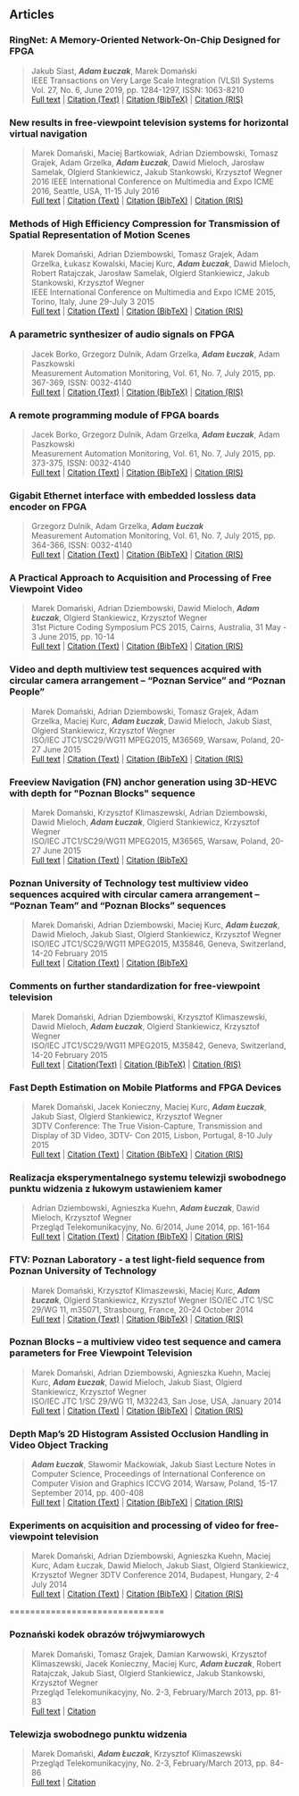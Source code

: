 ## Articles

### RingNet: A Memory-Oriented Network-On-Chip Designed for FPGA

> Jakub Siast, ***Adam Łuczak***, Marek Domański  
IEEE Transactions on Very Large Scale Integration (VLSI) Systems  
Vol. 27, No. 6, June 2019, pp. 1284-1297, ISSN: 1063-8210  
<i class="fa-solid fa-file-pdf custom-icon"></i>[Full text](./publications/RingNet-A-Memory-Oriented-Network-On-Chip-Designed-for-FPGA.pdf) |
<i class="fa-solid fa-quote-left custom-icon"></i>[Citation (Text)](./publications/RingNet-A-Memory-Oriented-Network-On-Chip-Designed-for-FPGA.txt) |
<i class="fa-solid fa-code custom-icon"></i>[Citation (BibTeX)](./publications/RingNet-A-Memory-Oriented-Network-On-Chip-Designed-for-FPGA.bib) |
<i class="fa-solid fa-book custom-icon"></i>[Citation (RIS)](./publications/RingNet-A-Memory-Oriented-Network-On-Chip-Designed-for-FPGA.ris)

### New results in free-viewpoint television systems for horizontal virtual navigation

> Marek Domański, Maciej Bartkowiak, Adrian Dziembowski, Tomasz Grajek, Adam Grzelka, ***Adam Łuczak***, Dawid Mieloch, Jarosław Samelak, Olgierd Stankiewicz, Jakub Stankowski, Krzysztof Wegner
2016 IEEE International Conference on Multimedia and Expo ICME 2016, Seattle, USA, 11-15 July 2016  
<i class="fa-solid fa-file-pdf custom-icon"></i>[Full text](./publications/New-results-in-free-viewpoint-television-systems-for-horizontal-virtual-navigation.pdf) |
<i class="fa-solid fa-quote-left custom-icon"></i>[Citation (Text)](./publications/New-results-in-free-viewpoint-television-systems-for-horizontal-virtual-navigation.txt) |
<i class="fa-solid fa-code custom-icon"></i>[Citation (BibTeX)](./publications/New-results-in-free-viewpoint-television-systems-for-horizontal-virtual-navigation.bib) | 
<i class="fa-solid fa-book custom-icon"></i>[Citation (RIS)](./publications/New-results-in-free-viewpoint-television-systems-for-horizontal-virtual-navigation.ris)

### Methods of High Efficiency Compression for Transmission of Spatial Representation of Motion Scenes
> Marek Domański, Adrian Dziembowski, Tomasz Grajek, Adam Grzelka, Łukasz Kowalski, Maciej Kurc, ***Adam Łuczak***, Dawid Mieloch, Robert Ratajczak, Jarosław Samelak, Olgierd Stankiewicz, Jakub Stankowski, Krzysztof Wegner  
IEEE International Conference on Multimedia and Expo ICME 2015, Torino, Italy, June 29-July 3 2015  
<i class="fa-solid fa-file-pdf custom-icon"></i>[Full text](./publications/Methods-of-High-Efficiency-Compression-for-Transmission-of-Spatial-Representation-of-Motion-Scenes.pdf) | 
<i class="fa-solid fa-quote-left custom-icon"></i>[Citation (Text)](./publications/Methods-of-High-Efficiency-Compression-for-Transmission-of-Spatial-Representation-of-Motion-Scenes.txt) |
<i class="fa-solid fa-code custom-icon"></i>[Citation (BibTeX)](./publications/Methods-of-High-Efficiency-Compression-for-Transmission-of-Spatial-Representation-of-Motion-Scenes.bib) | 
<i class="fa-solid fa-book custom-icon"></i>[Citation (RIS)](./publications/Methods-of-High-Efficiency-Compression-for-Transmission-of-Spatial-Representation-of-Motion-Scenes.ris)

### A parametric synthesizer of audio signals on FPGA
> Jacek Borko, Grzegorz Dulnik, Adam Grzelka, ***Adam Łuczak***, Adam Paszkowski  
Measurement Automation Monitoring, Vol. 61, No. 7, July 2015, pp. 367-369, ISSN: 0032-4140  
<i class="fa-solid fa-file-pdf custom-icon"></i>[Full text](./publications/A-parametric-synthesizer-of-audio-signals-on-FPGA.pdf) | 
<i class="fa-solid fa-quote-left custom-icon"></i>[Citation (Text)](./publications/A-parametric-synthesizer-of-audio-signals-on-FPGA.txt) | 
<i class="fa-solid fa-code custom-icon"></i>[Citation (BibTeX)](./publications/A-parametric-synthesizer-of-audio-signals-on-FPGA.bib) | 
<i class="fa-solid fa-book custom-icon"></i>[Citation (RIS)](./publications/A-parametric-synthesizer-of-audio-signals-on-FPGA.ris)

### A remote programming module of FPGA boards
> Jacek Borko, Grzegorz Dulnik, Adam Grzelka, ***Adam Łuczak***, Adam Paszkowski  
Measurement Automation Monitoring, Vol. 61, No. 7, July 2015, pp. 373-375, ISSN: 0032-4140  
<i class="fa-solid fa-file-pdf custom-icon"></i>[Full text](./publications/A-remote-programming-module-of-FPGA-boards.pdf) | 
<i class="fa-solid fa-quote-left custom-icon"></i>[Citation (Text)](./publications/A-remote-programming-module-of-FPGA-boards.txt) | 
<i class="fa-solid fa-code custom-icon"></i>[Citation (BibTeX)](./publications/A-remote-programming-module-of-FPGA-boards.bib) | 
<i class="fa-solid fa-book custom-icon"></i>[Citation (RIS)](./publications/A-remote-programming-module-of-FPGA-boards.ris)

### Gigabit Ethernet interface with embedded lossless data encoder on FPGA
> Grzegorz Dulnik, Adam Grzelka, ***Adam Łuczak***  
Measurement Automation Monitoring, Vol. 61, No. 7, July 2015, pp. 364-366, ISSN: 0032-4140  
<i class="fa-solid fa-file-pdf custom-icon"></i>[Full text](./publications/Gigabit-Ethernet-interface-with-embedded-lossless-data-encoder-on-FPGA.pdf) | 
<i class="fa-solid fa-quote-left custom-icon"></i>[Citation (Text)](./publications/Gigabit-Ethernet-interface-with-embedded-lossless-data-encoder-on-FPGA.txt) | 
<i class="fa-solid fa-code custom-icon"></i>[Citation (BibTeX)](./publications/Gigabit-Ethernet-interface-with-embedded-lossless-data-encoder-on-FPGA.bib) | 
<i class="fa-solid fa-book custom-icon"></i>[Citation (RIS)](./publications/Gigabit-Ethernet-interface-with-embedded-lossless-data-encoder-on-FPGA.ris)

### A Practical Approach to Acquisition and Processing of Free Viewpoint Video
> Marek Domański, Adrian Dziembowski, Dawid Mieloch, ***Adam Łuczak***, Olgierd Stankiewicz, Krzysztof Wegner  
31st Picture Coding Symposium PCS 2015, Cairns, Australia, 31 May - 3 June 2015, pp. 10-14  
<i class="fa-solid fa-file-pdf custom-icon"></i>[Full text](./publications/A-Practical-Approach-to-Acquisition-and-Processing-of-Free-Viewpoint-Video.pdf) | 
<i class="fa-solid fa-quote-left custom-icon"></i>[Citation (Text)](./publications/A-Practical-Approach-to-Acquisition-and-Processing-of-Free-Viewpoint-Video.txt) | 
<i class="fa-solid fa-code custom-icon"></i>[Citation (BibTeX)](./publications/A-Practical-Approach-to-Acquisition-and-Processing-of-Free-Viewpoint-Video.bib) | 
<i class="fa-solid fa-book custom-icon"></i>[Citation (RIS)](./publications/A-Practical-Approach-to-Acquisition-and-Processing-of-Free-Viewpoint-Video.ris)

### Video and depth multiview test sequences acquired with circular camera arrangement – “Poznan Service” and “Poznan People”
> Marek Domański, Adrian Dziembowski, Tomasz Grajek, Adam Grzelka, Maciej Kurc, ***Adam Łuczak***, Dawid Mieloch, Jakub Siast, Olgierd Stankiewicz, Krzysztof Wegner  
ISO/IEC JTC1/SC29/WG11 MPEG2015, M36569, Warsaw, Poland, 20-27 June 2015  
<i class="fa-solid fa-file-pdf custom-icon"></i>[Full text](./publications/M36569-Video-and-depth-multiview-test-sequences-acquired-with-circular-camera-arrangement---Poznan-Service-and-Poznan-People.pdf) | 
<i class="fa-solid fa-quote-left custom-icon"></i>[Citation (Text)](./publications/M36569-Video-and-depth-multiview-test-sequences-acquired-with-circular-camera-arrangement---Poznan-Service-and-Poznan-People.txt) | 
<i class="fa-solid fa-code custom-icon"></i>[Citation (BibTeX)](./publications/M36569-Video-and-depth-multiview-test-sequences-acquired-with-circular-camera-arrangement---Poznan-Service-and-Poznan-People.bib) | 
<i class="fa-solid fa-book custom-icon"></i>[Citation (RIS)](./publications/M36569-Video-and-depth-multiview-test-sequences-acquired-with-circular-camera-arrangement---Poznan-Service-and-Poznan-People.ris)

### Freeview Navigation (FN) anchor generation using 3D-HEVC with depth for "Poznan Blocks" sequence
> Marek Domański, Krzysztof Klimaszewski, Adrian Dziembowski, Dawid Mieloch, ***Adam Łuczak***, Olgierd Stankiewicz, Krzysztof Wegner  
ISO/IEC JTC1/SC29/WG11 MPEG2015, M36565, Warsaw, Poland, 20-27 June 2015  
<i class="fa-solid fa-file-pdf custom-icon"></i>[Full text](./publications/M36565-Freeview-Navigation-FN-anchor-generation-using-3D-HEVC-with-depth-for-Poznan-Blocks-sequence.pdf) | 
<i class="fa-solid fa-quote-left custom-icon"></i>[Citation (Text)](./publications/M36565-Freeview-Navigation-FN-anchor-generation-using-3D-HEVC-with-depth-for-Poznan-Blocks-sequence.txt) | 
<i class="fa-solid fa-code custom-icon"></i>[Citation (BibTeX)](./publications/M36565-Freeview-Navigation-FN-anchor-generation-using-3D-HEVC-with-depth-for-Poznan-Blocks-sequence.bib)

### Poznan University of Technology test multiview video sequences acquired with circular camera arrangement – “Poznan Team” and “Poznan Blocks” sequences
> Marek Domański, Adrian Dziembowski, Maciej Kurc, ***Adam Łuczak***, Dawid Mieloch, Jakub Siast, Olgierd Stankiewicz, Krzysztof Wegner  
ISO/IEC JTC1/SC29/WG11 MPEG2015, M35846, Geneva, Switzerland, 14-20 February 2015  
<i class="fa-solid fa-file-pdf custom-icon"></i>[Full text](./publications/M35846-Poznan-University-of-Technology-test-multiview-video-sequences-acquired-with-circular-camera-arrangement---Poznan-Team-and-Poznan-Blocks-sequences.pdf) |
<i class="fa-solid fa-quote-left custom-icon"></i>[Citation (Text)](publications/M35846-Poznan-University-of-Technology-test-multiview-video-sequences-acquired-with-circular-camera-arrangement---Poznan-Team-and-Poznan-Blocks-sequences.txt) |
<i class="fa-solid fa-code custom-icon"></i>[Citation (BibTeX)](publications/M35846-Poznan-University-of-Technology-test-multiview-video-sequences-acquired-with-circular-camera-arrangement---Poznan-Team-and-Poznan-Blocks-sequences.bib)

### Comments on further standardization for free-viewpoint television
> Marek Domański, Adrian Dziembowski, Krzysztof Klimaszewski, Dawid Mieloch, ***Adam Łuczak***, Olgierd Stankiewicz, Krzysztof Wegner  
ISO/IEC JTC1/SC29/WG11 MPEG2015, M35842, Geneva, Switzerland, 14-20 February 2015  
<i class="fa-solid fa-file-pdf custom-icon"></i>[Full text](./publications/M35842-Comments-on-further-standardization-for-free-viewpoint-television.pdf) | 
<i class="fa-solid fa-quote-left custom-icon"></i>[Citation(Text)](./publications/M35842-Comments-on-further-standardization-for-free-viewpoint-television.txt) | 
<i class="fa-solid fa-code custom-icon"></i>[Citation (BibTeX)](./publications/M35842-Comments-on-further-standardization-for-free-viewpoint-television.bib) | 
<i class="fa-solid fa-book custom-icon"></i>[Citation (RIS)](./publications/M35842-Comments-on-further-standardization-for-free-viewpoint-television.ris)

### Fast Depth Estimation on Mobile Platforms and FPGA Devices
> Marek Domański, Jacek Konieczny, Maciej Kurc, ***Adam Łuczak***, Jakub Siast, Olgierd Stankiewicz, Krzysztof Wegner  
3DTV Conference: The True Vision-Capture, Transmission and Display of 3D Video, 3DTV- Con 2015, Lisbon, Portugal, 8-10 July 2015  
<i class="fa-solid fa-file-pdf custom-icon"></i>[Full text](./publications/Fast-Depth-Estimation-on-Mobile-Platforms-and-FPGA-Devices.pdf) | 
<i class="fa-solid fa-quote-left custom-icon"></i>[Citation (Text)](./publications/Fast-Depth-Estimation-on-Mobile-Platforms-and-FPGA-Devices.txt) | 
<i class="fa-solid fa-code custom-icon"></i>[Citation (BibTeX)](./publications/Fast-Depth-Estimation-on-Mobile-Platforms-and-FPGA-Devices.bib) | 
<i class="fa-solid fa-book custom-icon"></i>[Citation (RIS)](./publications/Fast-Depth-Estimation-on-Mobile-Platforms-and-FPGA-Devices.ris)

### Realizacja eksperymentalnego systemu telewizji swobodnego punktu widzenia z łukowym ustawieniem kamer
> Adrian Dziembowski, Agnieszka Kuehn, ***Adam Łuczak***, Dawid Mieloch, Krzysztof Wegner  
Przegląd Telekomunikacyjny, No. 6/2014, June 2014, pp. 161-164  
<i class="fa-solid fa-file-pdf custom-icon"></i>[Full text](./publications/Realizacja-eksperymentalnego-systemu-telewizji-swobodnego-punktu-widzenia-z-lukowym-ustawieniem-kamer.pdf) | 
<i class="fa-solid fa-quote-left custom-icon"></i>[Citation (Text)](./publications/Realizacja-eksperymentalnego-systemu-telewizji-swobodnego-punktu-widzenia-z-lukowym-ustawieniem-kamer.txt) | 
<i class="fa-solid fa-code custom-icon"></i>[Citation (BibTeX)](./publications/Realizacja-eksperymentalnego-systemu-telewizji-swobodnego-punktu-widzenia-z-lukowym-ustawieniem-kamer.bib) | 
<i class="fa-solid fa-book custom-icon"></i>[Citation (RIS)](./publications/Realizacja-eksperymentalnego-systemu-telewizji-swobodnego-punktu-widzenia-z-lukowym-ustawieniem-kamer.ris)

### FTV: Poznan Laboratory - a test light-field sequence from Poznan University of Technology
> Marek Domański, Krzysztof Klimaszewski, Maciej Kurc, ***Adam Łuczak***, Olgierd Stankiewicz, Krzysztof Wegner 
ISO/IEC JTC 1/SC 29/WG 11, m35071, Strasbourg, France, 20-24 October 2014  
<i class="fa-solid fa-file-pdf custom-icon"></i>[Full text](./publications/m35071-FTV-Poznan-Laboratory---a-test-light-field-sequence-from-Poznan-University-of-Technology.pdf) | 
<i class="fa-solid fa-quote-right custom-icon"></i>[Citation (Text)](./publications/m35071-FTV-Poznan-Laboratory---a-test-light-field-sequence-from-Poznan-University-of-Technology.txt) | 
<i class="fa-solid fa-code custom-icon"></i>[Citation (BibTeX)](./publications/m35071-FTV-Poznan-Laboratory---a-test-light-field-sequence-from-Poznan-University-of-Technology.bib) | 
<i class="fa-solid fa-book custom-icon"></i>[Citation (RIS)](./publications/m35071-FTV-Poznan-Laboratory---a-test-light-field-sequence-from-Poznan-University-of-Technology.ris)

### Poznan Blocks – a multiview video test sequence and camera parameters for Free Viewpoint Television
> Marek Domański, Adrian Dziembowski, Agnieszka Kuehn, Maciej Kurc, ***Adam Łuczak***, Dawid Mieloch, Jakub Siast, Olgierd Stankiewicz, Krzysztof Wegner  
ISO/IEC JTC 1/SC 29/WG 11, M32243, San Jose, USA, January 2014  
<i class="fa-solid fa-file-pdf custom-icon"></i>[Full text](./publications/M32243-Poznan-Blocks---a-multiview-video-test-sequence-and-camera-parameters-for-Free-Viewpoint-Television.pdf) | 
<i class="fa-solid fa-quote-right custom-icon"></i>[Citation (Text)](./publications/M32243-Poznan-Blocks---a-multiview-video-test-sequence-and-camera-parameters-for-Free-Viewpoint-Television.txt) | 
<i class="fa-solid fa-code custom-icon"></i>[Citation (BibTeX)](./publications/M32243-Poznan-Blocks---a-multiview-video-test-sequence-and-camera-parameters-for-Free-Viewpoint-Television.bib) | 
<i class="fa-solid fa-book custom-icon"></i>[Citation (RIS)](./publications/M32243-Poznan-Blocks---a-multiview-video-test-sequence-and-camera-parameters-for-Free-Viewpoint-Television.ris)

### Depth Map’s 2D Histogram Assisted Occlusion Handling in Video Object Tracking
> ***Adam Łuczak***, Sławomir Maćkowiak, Jakub Siast
Lecture Notes in Computer Science, Proceedings of International Conference on Computer Vision and Graphics ICCVG 2014, 
Warsaw, Poland, 15-17 September 2014, pp. 400-408  
<i class="fa-solid fa-file-pdf custom-icon"></i>[Full text](./publications/Depth-Maps-2D-Histogram-Assisted-Occlusion-Handling-in-Video-Object-Tracking.pdf) | 
<i class="fa-solid fa-quote-right custom-icon"></i>[Citation (Text)](./publications/Depth-Maps-2D-Histogram-Assisted-Occlusion-Handling-in-Video-Object-Tracking.txt) | 
<i class="fa-solid fa-code custom-icon"></i>[Citation (BibTeX)](./publications/Depth-Maps-2D-Histogram-Assisted-Occlusion-Handling-in-Video-Object-Tracking.bib) | 
<i class="fa-solid fa-book custom-icon"></i>[Citation (RIS)](./publications/Depth-Maps-2D-Histogram-Assisted-Occlusion-Handling-in-Video-Object-Tracking.ris)

### Experiments on acquisition and processing of video for free-viewpoint television
> Marek Domański, Adrian Dziembowski, Agnieszka Kuehn, Maciej Kurc, Adam Łuczak, Dawid Mieloch, Jakub Siast, Olgierd Stankiewicz, Krzysztof Wegner  3DTV Conference 2014, Budapest, Hungary, 2-4 July 2014  
<i class="fa-solid fa-file-pdf custom-icon"></i>[Full text](./publications/Experiments-on-acquisition-and-processing-of-video-for-free-viewpoint-television.pdf) | 
<i class="fa-solid fa-quote-right custom-icon"></i>[Citation (Text)](./publications/Experiments-on-acquisition-and-processing-of-video-for-free-viewpoint-television.txt) | 
<i class="fa-solid fa-code custom-icon"></i>[Citation (BibTeX)](./publicationsExperiments-on-acquisition-and-processing-of-video-for-free-viewpoint-television.bib) | 
<i class="fa-solid fa-book custom-icon"></i>[Citation (RIS)](./publications/Experiments-on-acquisition-and-processing-of-video-for-free-viewpoint-television.ris)

==============================

### Poznański kodek obrazów trójwymiarowych
> Marek Domański, Tomasz Grajek, Damian Karwowski, Krzysztof Klimaszewski, Jacek Konieczny, Maciej Kurc, ***Adam Łuczak***, Robert Ratajczak, Jakub Siast, Olgierd Stankiewicz, Jakub Stankowski, Krzysztof Wegner  
Przegląd Telekomunikacyjny, No. 2-3, February/March 2013, pp. 81-83  
<i class="fa-solid fa-file-pdf custom-icon"></i>[Full text](...) | 
<i class="fa-solid fa-quote-right custom-icon"></i>[Citation](publications/Poznanski-kodek-obrazow-trojwymiarowych.txt)

### Telewizja swobodnego punktu widzenia
> Marek Domański, ***Adam Łuczak***, Krzysztof Klimaszewski  
Przegląd Telekomunikacyjny, No. 2-3, February/March 2013, pp. 84-86  
<i class="fa-solid fa-file-pdf custom-icon"></i>[Full text](...) | 
<i class="fa-solid fa-quote-right custom-icon"></i>[Citation](publications/Telewizja-swobodnego-punktu-widzenia.txt)


